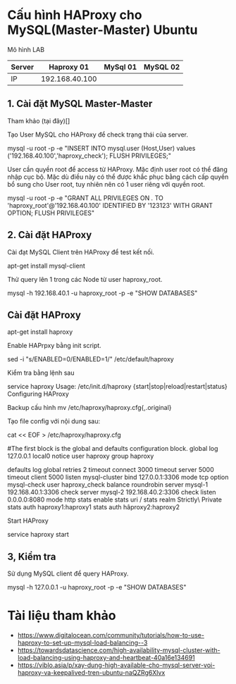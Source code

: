 # Cấu hình HAProxy cho MySQL(Master-Master) Ubuntu


Mô hình LAB

|Server|Haproxy 01|MySql 01|MySQL 02|
|------|----------|--------|--------|
|IP|192.168.40.100|

## 1. Cài đặt MySQL Master-Master
Tham khảo (tại đây)[]

Tạo User MySQL cho HAProxy để check trạng thái của server.

mysql -u root -p -e "INSERT INTO mysql.user (Host,User) values ('192.168.40.100','haproxy_check'); FLUSH PRIVILEGES;"

User cần quyền root để access từ HAProxy. Mặc định user root có thể đăng nhập cục bộ. Mặc dù điều này có thể được khắc phục bằng cách cấp quyền bổ sung cho User root, tuy nhiên nên có 1 user riêng với quyền root.

mysql -u root -p -e "GRANT ALL PRIVILEGES ON *.* TO 'haproxy_root'@'192.168.40.100' IDENTIFIED BY '123123' WITH GRANT OPTION; FLUSH PRIVILEGES"


## 2. Cài đặt HAProxy

Cài đạt MySQL Client trên HAProxy để test kết nối.

apt-get install mysql-client


Thử query lên 1 trong các Node từ user haproxy_root.

mysql -h 192.168.40.1 -u haproxy_root -p -e "SHOW DATABASES"

## Cài đặt HAProxy

apt-get install haproxy

Enable HAPrpxy bằng init script.

sed -i "s/ENABLED=0/ENABLED=1/" /etc/default/haproxy

Kiểm tra bằng lệnh sau

service haproxy
Usage: /etc/init.d/haproxy {start|stop|reload|restart|status}
Configuring HAProxy

Backup cấu hình
mv /etc/haproxy/haproxy.cfg{,.original}

Tạo file config với nội dung sau:

cat << EOF > /etc/haproxy/haproxy.cfg

#The first block is the global and defaults configuration block.
global
    log 127.0.0.1 local0 notice
    user haproxy
    group haproxy

defaults
    log global
    retries 2
    timeout connect 3000
    timeout server 5000
    timeout client 5000
listen mysql-cluster
    bind 127.0.0.1:3306
    mode tcp
    option mysql-check user haproxy_check
    balance roundrobin
    server mysql-1 192.168.40.1:3306 check
    server mysql-2 192.168.40.2:3306 check
listen 0.0.0.0:8080
    mode http
    stats enable
    stats uri /
    stats realm Strictly\ Private
    stats auth haproxy1:haproxy1
    stats auth hâproxy2:haproxy2


Start HAProxy

service haproxy start

## 3, Kiểm tra

Sử dụng MySQL client để query HAProxy.

mysql -h 127.0.0.1 -u haproxy_root -p -e "SHOW DATABASES"

# Tài liệu tham khảo
- https://www.digitalocean.com/community/tutorials/how-to-use-haproxy-to-set-up-mysql-load-balancing--3
- https://towardsdatascience.com/high-availability-mysql-cluster-with-load-balancing-using-haproxy-and-heartbeat-40a16e134691
- https://viblo.asia/p/xay-dung-high-available-cho-mysql-server-voi-haproxy-va-keepalived-tren-ubuntu-naQZRg6Xlvx
